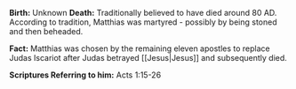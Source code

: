 **Birth:** Unknown
**Death:** Traditionally believed to have died around 80 AD. According to tradition, Matthias was martyred - possibly by being stoned and then beheaded.

**Fact:** Matthias was chosen by the remaining eleven apostles to replace Judas Iscariot after Judas betrayed [[Jesus|Jesus]] and subsequently died.

**Scriptures Referring to him:** Acts 1:15-26